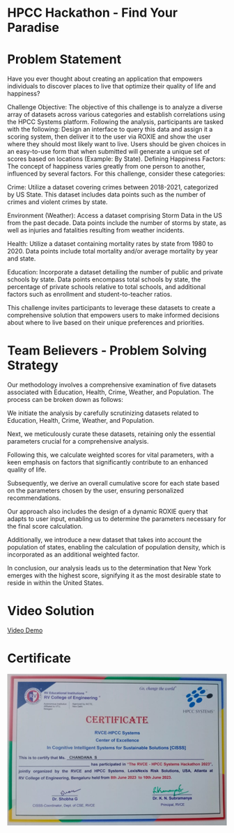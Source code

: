# HPCC Hackathon - Find Your Paradise
# Problem Statement
Have you ever thought about creating an application that empowers individuals to discover places to live that optimize their quality of life and happiness?

Challenge Objective:
The objective of this challenge is to analyze a diverse array of datasets across various categories and establish correlations using the HPCC Systems platform. Following the analysis, participants are tasked with the following:
Design an interface to query this data and assign it a scoring system, then deliver it to the user via ROXIE and show the user where they should most likely want to live. Users should be given choices in an easy-to-use form that when submitted will generate a unique set of scores based on locations (Example: By State).
Defining Happiness Factors:
The concept of happiness varies greatly from one person to another, influenced by several factors. For this challenge, consider these categories:

Crime: Utilize a dataset covering crimes between 2018-2021, categorized by US State. This dataset includes data points such as the number of crimes and violent crimes by state.

Environment (Weather): Access a dataset comprising Storm Data in the US from the past decade. Data points include the number of storms by state, as well as injuries and fatalities resulting from weather incidents.

Health: Utilize a dataset containing mortality rates by state from 1980 to 2020. Data points include total mortality and/or average mortality by year and state.

Education: Incorporate a dataset detailing the number of public and private schools by state. Data points encompass total schools by state, the percentage of private schools relative to total schools, and additional factors such as enrollment and student-to-teacher ratios.

This challenge invites participants to leverage these datasets to create a comprehensive solution that empowers users to make informed decisions about where to live based on their unique preferences and priorities.
# Team Believers - Problem Solving Strategy
Our methodology involves a comprehensive examination of five datasets associated with Education, Health, Crime, Weather, and Population. The process can be broken down as follows:

We initiate the analysis by carefully scrutinizing datasets related to Education, Health, Crime, Weather, and Population.

Next, we meticulously curate these datasets, retaining only the essential parameters crucial for a comprehensive analysis.

Following this, we calculate weighted scores for vital parameters, with a keen emphasis on factors that significantly contribute to an enhanced quality of life.

Subsequently, we derive an overall cumulative score for each state based on the parameters chosen by the user, ensuring personalized recommendations.

Our approach also includes the design of a dynamic ROXIE query that adapts to user input, enabling us to determine the parameters necessary for the final score calculation.

Additionally, we introduce a new dataset that takes into account the population of states, enabling the calculation of population density, which is incorporated as an additional weighted factor.

In conclusion, our analysis leads us to the determination that New York emerges with the highest score, signifying it as the most desirable state to reside in within the United States.
# Video Solution
[Video Demo](https://youtu.be/VYjG0QSOrVU)
# Certificate
![View](https://github.com/CS-1289/HPCC-Hackathon/blob/main/Certificate.jpg)



